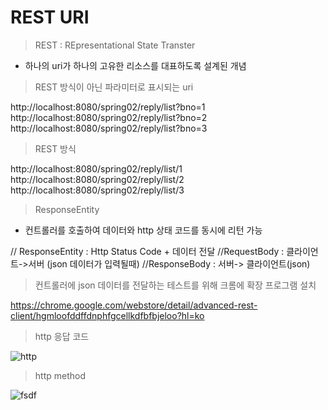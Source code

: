# REST URI

> REST : REpresentational State Transter

  - 하나의 uri가 하나의 고유한 리소스를 대표하도록 설계된 개념

> REST 방식이 아닌 파라미터로 표시되는 uri

  http://localhost:8080/spring02/reply/list?bno=1
  http://localhost:8080/spring02/reply/list?bno=2
  http://localhost:8080/spring02/reply/list?bno=3

> REST 방식

  http://localhost:8080/spring02/reply/list/1
  http://localhost:8080/spring02/reply/list/2
  http://localhost:8080/spring02/reply/list/3

> ResponseEntity

- 컨트롤러를 호출하여 데이터와 http 상태 코드를 동시에 리턴 가능

// ResponseEntity<T> : Http Status Code + 데이터 전달
//RequestBody : 클라이언트->서버  (json 데이터가 입력될때)
//ResponseBody : 서버-> 클라이언트(json)

> 컨트롤러에 json 데이터를 전달하는 테스트를 위해 크롬에 확장 프로그램 설치

https://chrome.google.com/webstore/detail/advanced-rest-client/hgmloofddffdnphfgcellkdfbfbjeloo?hl=ko

> http 응답 코드

![http](https://slidesplayer.org/slide/11188122/60/images/18/02.+HTTP+HTTP+%EC%83%81%ED%83%9C+%EC%BD%94%EB%93%9C+%EC%9D%BC%EB%B0%98%EC%A0%81%EC%9D%B8+%EC%9B%B9+%EC%84%9C%EB%B2%84+%EC%83%81%ED%83%9C+%EC%BD%94%EB%93%9C+%EC%9B%B9+%EC%84%9C%EB%B2%84+%EC%83%81%ED%83%9C+%EC%BD%94%EB%93%9C+%ED%95%A8%EC%B6%95%EC%A0%81+%EC%9D%98%EB%AF%B8+%EB%82%B4%EC%9A%A9+100%EB%B2%88+%EB%8C%80+%EC%A0%95%EB%B3%B4+%EC%A0%84%EC%86%A1.jpg)


> http method

![fsdf](https://image.slidesharecdn.com/20170331-170213130033/95/-16-638.jpg?cb=1488171623)
